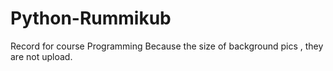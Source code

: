 # Python-Rummikub
Record for course Programming
Because the size of background pics , they are not upload.
